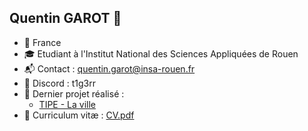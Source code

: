 ## Quentin GAROT 👋

* :round_pushpin: France
* :mortar_board: Etudiant à l'Institut National des Sciences Appliquées de Rouen
* :mailbox_with_mail: Contact : quentin.garot@insa-rouen.fr
* :orange_book: Discord : t1g3rr
* :mag_right: Dernier projet réalisé :
  * [TIPE - La ville](https://github.com/QGarot/tipe-la-ville)
* :bookmark_tabs: Curriculum vitæ : [CV.pdf](https://github.com/QGarot/QGarot/blob/main/CV.pdf)
